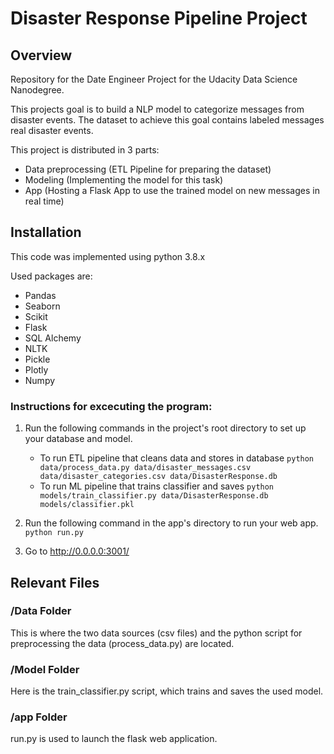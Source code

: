 # Disaster Response Pipeline Project

## Overview
Repository for the Date Engineer Project for the Udacity Data Science Nanodegree.

This projects goal is to build a NLP model to categorize messages from disaster events.
The dataset to achieve this goal contains labeled messages real disaster events.

This project is distributed in 3 parts:
- Data preprocessing (ETL Pipeline for preparing the dataset)
- Modeling (Implementing the model for this task)
- App (Hosting a Flask App to use the trained model on new messages in real time)


## Installation

This code was implemented using python 3.8.x

Used packages are:

- Pandas
- Seaborn
- Scikit 
- Flask
- SQL Alchemy
- NLTK 
- Pickle
- Plotly
- Numpy

### Instructions for excecuting the program:
1. Run the following commands in the project's root directory to set up your database and model.

    - To run ETL pipeline that cleans data and stores in database
        `python data/process_data.py data/disaster_messages.csv data/disaster_categories.csv data/DisasterResponse.db`
    - To run ML pipeline that trains classifier and saves
        `python models/train_classifier.py data/DisasterResponse.db models/classifier.pkl`

2. Run the following command in the app's directory to run your web app.
    `python run.py`

3. Go to http://0.0.0.0:3001/

## Relevant Files

### /Data Folder
This is where the two data sources (csv files) and the python script for preprocessing the data (process_data.py) are located.

### /Model Folder
Here is the train_classifier.py script, which trains and saves the used model.

### /app Folder
run.py is used to launch the flask web application.

